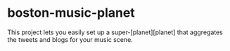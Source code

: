 # boston-music-planet

This project lets you easily set up a super-[planet][planet] that aggregates the 
tweets and blogs for your music scene.

